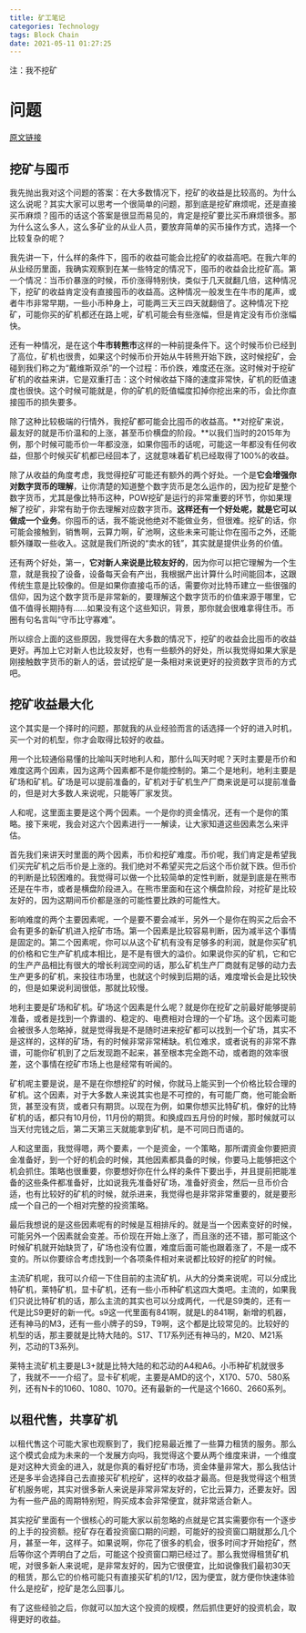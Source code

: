 ```yaml
---
title: 矿工笔记
categories: Technology
tags: Block Chain
date: 2021-05-11 01:27:25
---
```


注：我不挖矿

<!--more-->

# 问题

 [原文链接](https://zhuanlan.zhihu.com/p/73819309)

## 挖矿与囤币

我先抛出我对这个问题的答案：在大多数情况下，挖矿的收益是比较高的。为什么这么说呢？其实大家可以思考一个很简单的问题，那到底是挖矿麻烦呢，还是直接买币麻烦？囤币的话这个答案是很显而易见的，肯定是挖矿要比买币麻烦很多。那为什么这么多人，这么多矿业的从业人员，要放弃简单的买币操作方式，选择一个比较复杂的呢？

我先讲一下，什么样的条件下，囤币的收益可能会比挖矿的收益高吧。在我六年的从业经历里面，我确实观察到在某一些特定的情况下，囤币的收益会比挖矿高。第一个情况：当币价暴涨的时候，币价涨得特别快，类似于几天就翻几倍，这种情况下，挖矿的收益肯定没有直接囤币的收益高。这种情况一般发生在牛市的尾声，或者牛市非常早期，一些小币种身上，可能两三天三四天就翻倍了。这种情况下挖矿，可能你买的矿机都还在路上呢，矿机可能会有些涨幅，但是肯定没有币价涨幅快。

还有一种情况，是在这个**牛市转熊市**这样的一种前提条件下。这个时候币价已经到了高位，矿机也很贵，如果这个时候币价开始从牛转熊开始下跌，这时候挖矿，会碰到我们称之为“戴维斯双杀”的一个过程：币价跌，难度还在涨。这时候对于挖矿矿机的收益来讲，它是双重打击：这个时候收益下降的速度非常快，矿机的贬值速度也很快。这个时候可能就是，你的矿机的贬值幅度扣掉你挖出来的币，会比你直接囤币的损失要多。

除了这种比较极端的行情外，我挖矿都可能会比囤币的收益高。**对挖矿来说，最友好的就是币价温和的上涨，甚至币价横盘的阶段。**以我们当时的2015年为例，那个时候可能币价一年都没涨，如果你囤币的话呢，可能这一年都没有任何收益，但那个时候买矿机都已经回本了，这就意味着矿机已经取得了100%的收益。

除了从收益的角度考虑，我觉得挖矿可能还有额外的两个好处。一个是**它会增强你对数字货币的理解**，让你清楚的知道整个数字货币是怎么运作的，因为挖矿是整个数字货币，尤其是像比特币这种，POW挖矿是运行的非常重要的环节，你如果理解了挖矿，非常有助于你去理解对应数字货币。**这样还有一个好处呢，就是它可以做成一个业务**。你囤币的话，我不能说他绝对不能做业务，但很难。挖矿的话，你可能会接触到，销售啊，云算力啊，矿池啊，这些未来可能让你在囤币之外，还能额外赚取一些收入。这就是我们所说的“卖水的钱”，其实就是提供业务的价值。

还有两个好处，第一，**它对新人来说是比较友好的**，因为你可以把它理解为一个生意，就是我投了设备，设备每天会有产出，我根据产出计算什么时间能回本，这跟传统生意是比较像的。但是如果你直接屯币的话，需要你对比特币建立一些很强的信仰，因为这个数字货币是非常新的，要理解这个数字货币的价值来源于哪里，它值不值得长期持有......如果没有这个这些知识，背景，那你就会很难拿得住币。币圈有句名言叫“守币比守寡难”。

所以综合上面的这些原因，我觉得在大多数的情况下，挖矿的收益会比囤币的收益更好。再加上它对新人也比较友好，也有一些额外的好处，所以我觉得如果大家是刚接触数字货币的新人的话，尝试挖矿是一条相对来说更好的投资数字货币的方式吧。

## 挖矿收益最大化

这个其实是一个择时的问题，那就我的从业经验而言的话选择一个好的进入时机，买一个对的机型，你才会取得比较好的收益。

用一个比较通俗易懂的比喻叫天时地利人和，那什么叫天时呢？天时主要是币价和难度这两个因素，因为这两个因素都不是你能控制的。第二个是地利，地利主要是矿场和矿机。矿场是可以提前准备的，矿机对于矿机生产厂商来说是可以提前准备的，但是对大多数人来说呢，只能等厂家发货。

人和呢，这里面主要是这个两个因素。一个是你的资金情况，还有一个是你的策略。接下来呢，我会对这六个因素进行一一解读，让大家知道这些因素怎么来评估。

首先我们来讲天时里面的两个因素，币价和挖矿难度。币价呢，我们肯定是希望我们买完矿机之后币价是上涨的。我们绝对不希望买完之后这个币价就下跌。但币价的判断是比较困难的。我觉得可以做一个比较简单的定性判断，就是到底是在熊市还是在牛市，或者是横盘阶段进入。在熊市里面和在这个横盘阶段，对挖矿是比较友好的，因为这期间币价都是涨的可能性要比跌的可能性大。

影响难度的两个主要因素呢，一个是要不要会减半，另外一个是你在购买之后会不会有更多的新矿机进入挖矿市场。第一个因素是比较容易判断，因为减半这个事情是固定的。第二个因素呢，你可以从这个矿机有没有足够多的利润，就是你买矿机的价格和它生产矿机成本相比，是不是有很大的溢价。如果说你买的矿机，它和它的生产产品相比有很大的增长利润空间的话，那么矿机生产厂商就有足够的动力去生产更多的矿机，来投往市场里，也就这个时候到后期的话，难度增长会是比较快的，但是如果说利润很低，那就比较慢。

地利主要是矿场和矿机。矿场这个因素是什么呢？就是你在挖矿之前最好能够提前准备，或者是找到一个靠谱的、稳定的、电费相对合理的一个矿场。这个因素可能会被很多人忽略掉，就是觉得我是不是随时进来挖矿都可以找到一个矿场，其实不是这样的，这样的矿场，有的时候非常非常稀缺。机位难求，或者说有的非常不靠谱，可能你矿机到了之后发现跑不起来，甚至根本完全跑不动，或者跑的效率很差，这个事情在挖矿市场上也是经常有听闻的。

矿机呢主要是说，是不是在你想挖矿的时候，你就马上能买到一个价格比较合理的矿机。这个因素，对于大多数人来说其实也是不可控的，有可能厂商，他可能会断货，甚至没有货，或者只有期货。以现在为例，如果你想买比特矿机，像好的比特矿机的话，都只有10月份，11月份的期货。和换成四五月份的时候，那时候就可以当天付完钱之后，第二天第三天就能拿到矿机，是不可同日而语的。

人和这里面，我觉得嗯，两个要素，一个是资金，一个策略，那所谓资金你要把资金准备好，到一个好的机会的时候，其他因素都具备的时候，你要马上能够把这个机会抓住。策略也很重要，你要想好你在什么样的条件下要出手，并且提前把能准备的这些条件都准备好，比如说我先准备好矿场，准备好资金，然后一旦币价合适，也有比较好的矿机的时候，就杀进来，我觉得也是非常非常重要的，就是要形成一个自己的一个相对完整的投资策略。

最后我想说的是这些因素呢有的时候是互相排斥的。就是当一个因素变好的时候，可能另外一个因素就会变差。币价现在开始上涨了，而且涨的还不错，那可能这个时候矿机就开始缺货了，矿场也没有位置，难度后面可能也跟着涨了，不是一成不变的。所以你要综合考虑找到一个各项条件相对来说都比较好的挖矿的时候。

主流矿机呢，我可以介绍一下住目前的主流矿机，从大的分类来说呢，可以分成比特矿机，莱特矿机，显卡矿机，还有一些小币种矿机这四大类吧。主流的，如果我们只说比特矿机的话，那么主流的其实也可以分成两代，一代是S9类的，还有一代是比S9更好的新一代。s9这一代里面有841啊，就是L的841啊，新增的机器，还有神马的M3，还有一些小牌子的S9，T9啊，这个都是比较常见的。比较好的机型的话，那主要就是比特大陆的。S17、T17系列还有神马的，M20、M21系列，芯动的T3系列。

莱特主流矿机主要是L3+就是比特大陆的和芯动的A4和A6。小币种矿机就很多了，我就不一一介绍了。显卡矿机呢，主要是AMD的这个，X170、570、580系列，还有N卡的1060、1080、1070。还有最新的一代是这个1660、2660系列。

## 以租代售，共享矿机

以租代售这个可能大家也观察到了，我们挖易最近推了一些算力租赁的服务。那么这个模式会成为未来的一个发展方向吗，我觉得这个要从两个维度来讲，一个维度是对这种大资金的进入，就是你真的看好挖矿市场，资金体量非常大，那么我估计还是多半会选择自己去直接买矿机挖矿，这样的收益才最高。但是我觉得这个租赁矿机服务呢，其实对很多新人来说是非常非常友好的，它比云算力，还要友好。因为有一些产品的周期特别短，购买成本会非常便宜，就非常适合新人。

其实挖矿里面有一个很核心的可能大家以前忽略的点就是它其实需要你有一个逐步的上手的投资额。挖矿存在着投资窗口期的问题，可能好的投资窗口期就那么几个月，甚至一年，这样子。如果说啊，你花了很多的机会，很多时间才开始挖矿，然后等你这个弄明白了之后，可能这个投资窗口期已经过了。那么我觉得租赁矿机呢，对很多新人来说呢，是非常友好的，因为它很便宜，比如说像我们最初30天的租赁，那么它的价格可能只有直接买矿机的1/12，因为便宜，就方便你快速体验什么是挖矿，挖矿是怎么回事儿。

有了这些经验之后，你就可以加大这个投资的规模，然后抓住更好的投资机会，取得更好的收益。